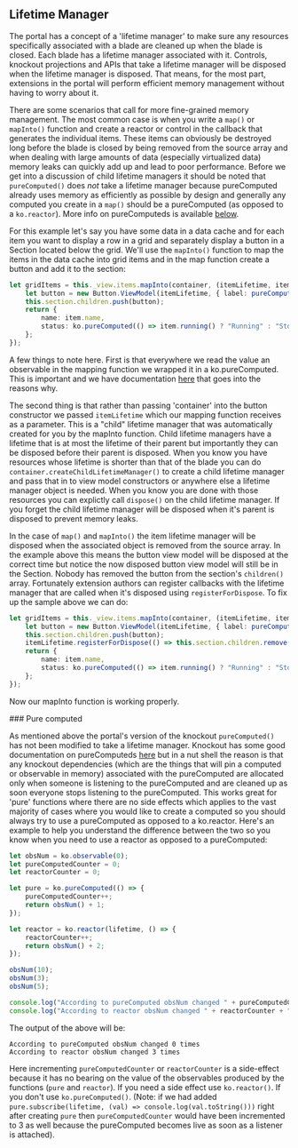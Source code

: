 ## Lifetime Manager

The portal has a concept of a 'lifetime manager' to make sure any resources specifically associated with a blade are cleaned up
when the blade is closed. Each blade has a lifetime manager associated with it. Controls, knockout projections and APIs that take 
a lifetime manager will be disposed when the lifetime manager is disposed. That means, for the most part, extensions in the portal 
will perform efficient memory management without having to worry about it.

There are some scenarios that call for more fine-grained memory management. The most common case is when you write a `map()` or 
`mapInto()` function and create a reactor or control in the callback that generates the individual items. These items can obviously 
be destroyed long before the blade is closed by being removed from the source array and when dealing with large amounts of data 
(especially virtualized data) memory leaks can quickly add up and lead to poor performance. Before we get into a discussion of child 
lifetime managers it should be noted that `pureComputed()` does *not* take a lifetime manager because pureComputed already uses memory 
as efficiently as possible by design and generally any computed you create in a `map()` should be a pureComputed (as opposed to a 
`ko.reactor`). More info on pureComputeds is available [below](#lifetime-pureComputed).

For this example let's say you have some data in a data cache and for each item you want to display a row in a grid and separately 
display a button in a Section located below the grid. We'll use the `mapInto()` function to map the items in the data cache into 
grid items and in the map function create a button and add it to the section:

```ts
let gridItems = this._view.items.mapInto(container, (itemLifetime, item) => {
    let button = new Button.ViewModel(itemLifetime, { label: pureComputed(() => "Button for " + item.name())});
    this.section.children.push(button);
    return {
        name: item.name,
        status: ko.pureComputed(() => item.running() ? "Running" : "Stop")
    };
});
```

A few things to note here. First is that everywhere we read the value an observable in the mapping function we wrapped it in a 
ko.pureComputed. This is important and we have documentation [here](#data-shaping) that goes into the reasons why.

The second thing is that rather than passing 'container' into the button constructor we passed `itemLifetime` which our mapping 
function receives as a parameter. This is a "child" lifetime manager that was automatically created for you by the mapInto function.
Child lifetime managers have a lifetime that is at most the lifetime of their parent but importantly they can be disposed before their 
parent is disposed. When you know you have resources whose lifetime is shorter than that of the blade you can do 
`container.createChildLifetimeManager()` to create a child lifetime manager and pass that in to view model constructors or anywhere 
else a lifetime manager object is needed. When you know you are done with those resources you can explictly call `dispose()` on the 
child lifetime manager. If you forget the child lifetime manager will be disposed when it's parent is disposed to prevent memory leaks.

In the case of `map()` and `mapInto()` the item lifetime manager will be disposed when the associated object is removed from the source 
array. In the example above this means the button view model will be disposed at the correct time but notice the now disposed button 
view model will still be in the Section. Nobody has removed the button from the section's `children()` array. Fortunately extension 
authors can register callbacks with the lifetime manager that are called when it's disposed using `registerForDispose`. To fix up 
the sample above we can do:

```ts
let gridItems = this._view.items.mapInto(container, (itemLifetime, item) => {
    let button = new Button.ViewModel(itemLifetime, { label: pureComputed(() => "Button for " + item.name())});
    this.section.children.push(button);
    itemLifetime.registerForDispose(() => this.section.children.remove(button));
    return {
        name: item.name,
        status: ko.pureComputed(() => item.running() ? "Running" : "Stop")
    };
});
```

Now our mapInto function is working properly.

<a name="lifetime-pureComputed">
### Pure computed

As mentioned above the portal's version of the knockout `pureComputed()` has not been modified to take a lifetime manager. Knockout 
has some good documentation on pureComputeds [here]("http://knockoutjs.com/documentation/computed-pure.html") but in a nut shell
the reason is that any knockout dependencies (which are the things that will pin a computed or observable in memory) associated 
with the pureComputed are allocated only when someone is listening to the pureComputed and are cleaned up as soon everyone stops 
listening to the pureComputed. This works great for 'pure' functions where there are no side effects which applies to the vast majority
of cases where you would like to create a computed so you should always try to use a pureComputed as opposed to a ko.reactor. Here's an 
example to help you understand the difference between the two so you know when you need to use a reactor as opposed to a pureComputed:

```ts
let obsNum = ko.observable(0);
let pureComputedCounter = 0;
let reactorCounter = 0;

let pure = ko.pureComputed(() => {
    pureComputedCounter++;
    return obsNum() + 1;
});

let reactor = ko.reactor(lifetime, () => {
    reactorCounter++;
    return obsNum() + 2;
});

obsNum(10);
obsNum(3);
obsNum(5);

console.log("According to pureComputed obsNum changed " + pureComputedCounter + " times");
console.log("According to reactor obsNum changed " + reactorCounter + " times");
```

The output of the above will be:

```
According to pureComputed obsNum changed 0 times
According to reactor obsNum changed 3 times
```

Here incrementing `pureComputedCounter` or `reactorCounter` is a side-effect because it has no bearing on the value of the observables 
produced by the functions (`pure` and `reactor`). If you need a side effect use `ko.reactor()`. If you don't use `ko.pureComputed()`. 
(Note: if we had added `pure.subscribe(lifetime, (val) => console.log(val.toString()))` right after creating `pure` then `pureComputedCounter`
would have been incremented to 3 as well because the pureComputed becomes live as soon as a listener is attached).